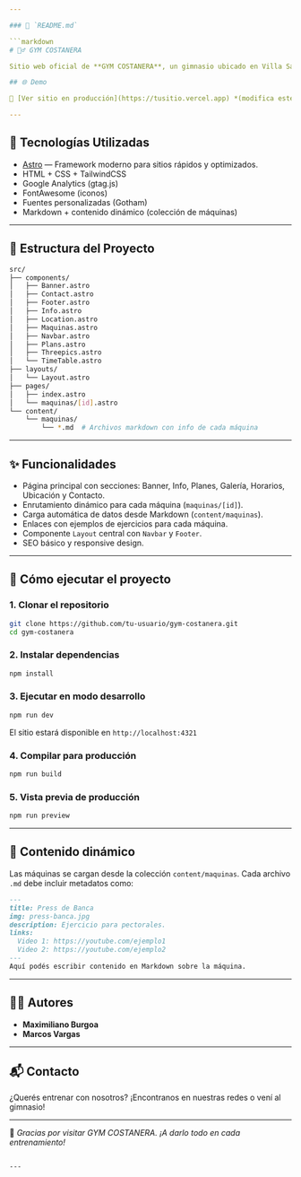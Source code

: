 ```yaml
---

### 📄 `README.md`

```markdown
# 🏋️‍♂️ GYM COSTANERA

Sitio web oficial de **GYM COSTANERA**, un gimnasio ubicado en Villa San Agustín, Valle Fértil. El sitio ofrece información sobre los servicios del gimnasio, horarios, planes, ubicación, y una galería de máquinas con ejemplos de ejercicios.

## 🌐 Demo

🔗 [Ver sitio en producción](https://tusitio.vercel.app) *(modifica este link si ya está publicado)*

---
```


## 🚀 Tecnologías Utilizadas

- [Astro](https://astro.build/) — Framework moderno para sitios rápidos y optimizados.
- HTML + CSS + TailwindCSS
- Google Analytics (gtag.js)
- FontAwesome (iconos)
- Fuentes personalizadas (Gotham)
- Markdown + contenido dinámico (colección de máquinas)

---

## 📁 Estructura del Proyecto

```bash
src/
├── components/
│   ├── Banner.astro
│   ├── Contact.astro
│   ├── Footer.astro
│   ├── Info.astro
│   ├── Location.astro
│   ├── Maquinas.astro
│   ├── Navbar.astro
│   ├── Plans.astro
│   ├── Threepics.astro
│   └── TimeTable.astro
├── layouts/
│   └── Layout.astro
├── pages/
│   ├── index.astro
│   └── maquinas/[id].astro
└── content/
    └── maquinas/
        └── *.md  # Archivos markdown con info de cada máquina
```

---

## ✨ Funcionalidades

- Página principal con secciones: Banner, Info, Planes, Galería, Horarios, Ubicación y Contacto.
- Enrutamiento dinámico para cada máquina (`maquinas/[id]`).
- Carga automática de datos desde Markdown (`content/maquinas`).
- Enlaces con ejemplos de ejercicios para cada máquina.
- Componente `Layout` central con `Navbar` y `Footer`.
- SEO básico y responsive design.

---

## 🧪 Cómo ejecutar el proyecto

### 1. Clonar el repositorio

```bash
git clone https://github.com/tu-usuario/gym-costanera.git
cd gym-costanera
```

### 2. Instalar dependencias

```bash
npm install
```

### 3. Ejecutar en modo desarrollo

```bash
npm run dev
```

El sitio estará disponible en `http://localhost:4321`

### 4. Compilar para producción

```bash
npm run build
```

### 5. Vista previa de producción

```bash
npm run preview
```

---

## 🧩 Contenido dinámico

Las máquinas se cargan desde la colección `content/maquinas`. Cada archivo `.md` debe incluir metadatos como:

```markdown
---
title: Press de Banca
img: press-banca.jpg
description: Ejercicio para pectorales.
links:
  Video 1: https://youtube.com/ejemplo1
  Video 2: https://youtube.com/ejemplo2
---
Aquí podés escribir contenido en Markdown sobre la máquina.
```

---

## 👨‍💻 Autores

- **Maximiliano Burgoa**  
- **Marcos Vargas**

---

## 📬 Contacto

¿Querés entrenar con nosotros? ¡Encontranos en nuestras redes o vení al gimnasio!

---

💪 *Gracias por visitar GYM COSTANERA. ¡A darlo todo en cada entrenamiento!*
```

---
